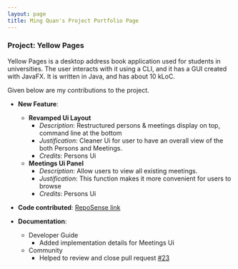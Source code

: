 ```yaml
---
layout: page
title: Ming Quan's Project Portfolio Page
---
```


### Project: Yellow Pages

Yellow Pages is a desktop address book application used for students in universities. The user interacts with it using a CLI, and it has a GUI created with JavaFX. It is written in Java, and has about 10 kLoC.

Given below are my contributions to the project.

* **New Feature**:

    * **Revamped Ui Layout**
        * *Description*: Restructured persons & meetings display on top, command line at the bottom
        * *Justification*: Cleaner Ui for user to have an overall view of the both Persons and Meetings.
        * *Credits*: Persons Ui
    * **Meetings Ui Panel**
        * *Description*: Allow users to view all existing meetings.
        * *Justification*: This function makes it more convenient for users to browse 
        * *Credits*: Persons Ui

* **Code contributed**: [RepoSense link](https://nus-cs2103-ay2223s1.github.io/tp-dashboard/?search=&sort=groupTitle&sortWithin=title&timeframe=commit&mergegroup=&groupSelect=groupByRepos&breakdown=true&checkedFileTypes=docs~functional-code~test-code~other&since=2022-09-16&tabOpen=true&tabType=authorship&tabAuthor=mqchua&tabRepo=AY2223S1-CS2103-F13-3%2Ftp%5Bmaster%5D&authorshipIsMergeGroup=false&authorshipFileTypes=docs~functional-code~other&authorshipIsBinaryFileTypeChecked=false&authorshipIsIgnoredFilesChecked=false)
* **Documentation**:
  - Developer Guide
    - Added implementation details for Meetings Ui 
  * Community
    * Helped to review and close pull request [#23](https://github.com/AY2223S1-CS2103-F13-3/tp/pull/23)